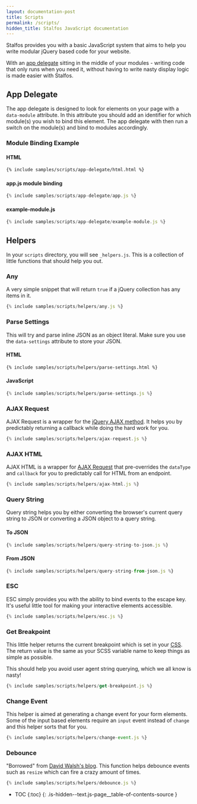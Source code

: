 ```yaml
---
layout: documentation-post
title: Scripts
permalink: /scripts/
hidden_title: Stalfos JavaScript documentation 
---
```


Stalfos provides you with a basic JavaScript system that aims to help you write modular jQuery based code for your website. 

With an [app delegate](#app-delegate) sitting in the middle of your modules - writing code that only runs when you need it, without having to write nasty display logic is made easier with Stalfos.

## App Delegate

The app delegate is designed to look for elements on your page with a `data-module` attribute. In this attribute you should add an identifier for which module(s) you wish to bind this element. The app delegate with then run a switch on the module(s) and bind to modules accordingly.

### Module Binding Example

#### HTML
```html
{% include samples/scripts/app-delegate/html.html %}
```

#### app.js module binding
```javascript
{% include samples/scripts/app-delegate/app.js %}
```

#### example-module.js
```js
{% include samples/scripts/app-delegate/example-module.js %}
```

## Helpers

In your `scripts` directory, you will see `_helpers.js`. This is a collection of little functions that should help you out.

### Any

A very simple snippet that will return `true` if a jQuery collection has any items in it.

```javascript
{% include samples/scripts/helpers/any.js %}
```

### Parse Settings

This will try and parse inline JSON as an object literal. Make sure you use the `data-settings` attribute to store your JSON.

#### HTML
```html
{% include samples/scripts/helpers/parse-settings.html %}
```


#### JavaScript
```javascript
{% include samples/scripts/helpers/parse-settings.js %}
```

### AJAX Request

AJAX Request is a wrapper for the [jQuery AJAX method](http://api.jquery.com/jquery.ajax/). It helps you by predictably returning a callback while doing the hard work for you. 

```javascript
{% include samples/scripts/helpers/ajax-request.js %}
```

### AJAX HTML

AJAX HTML is a wrapper for [AJAX Request](#ajax-request) that pre-overrides the `dataType` and `callback` for you to predictably call for HTML from an endpoint.

```javascript
{% include samples/scripts/helpers/ajax-html.js %}
```

### Query String

Query string helps you by either converting the browser's current query string to JSON or converting a JSON object to a query string. 

#### To JSON

```javascript
{% include samples/scripts/helpers/query-string-to-json.js %}
```

#### From JSON

```javascript
{% include samples/scripts/helpers/query-string-from-json.js %}
```

### ESC

ESC simply provides you with the ability to bind events to the escape key. It's useful little tool for making your interactive elements accessible. 

```javascript
{% include samples/scripts/helpers/esc.js %}
```

### Get Breakpoint

This little helper returns the current breakpoint which is set in your [CSS](/css/). The return value is the same as your SCSS variable name to keep things as simple as possible. 

This should help you avoid user agent string querying, which we all know is nasty! 

```javascript
{% include samples/scripts/helpers/get-breakpoint.js %}
```

### Change Event

This helper is aimed at generating a change event for your form elements. Some of the input based elements require an `input` event instead of `change` and this helper sorts that for you.

```javascript
{% include samples/scripts/helpers/change-event.js %}
```

### Debounce

"Borrowed" from [David Walsh's blog](http://davidwalsh.name/javascript-debounce-function). This function helps debounce events such as `resize` which can fire a crazy amount of times.

```javascript
{% include samples/scripts/helpers/debounce.js %}
```


* TOC
{:toc}
{: .is-hidden--text.js-page__table-of-contents-source }